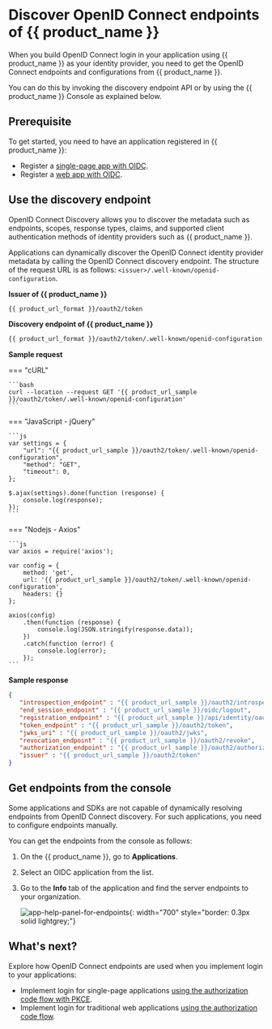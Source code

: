 # Discover OpenID Connect endpoints of {{ product_name }}

When you build OpenID Connect login in your application using {{ product_name }} as your identity provider, you need to get the OpenID Connect endpoints and configurations from {{ product_name }}.

You can do this by invoking the discovery endpoint API or by using the {{ product_name }} Console as explained below.

## Prerequisite

To get started, you need to have an application registered in {{ product_name }}:

- Register a [single-page app with OIDC]({{base_path}}/guides/applications/register-single-page-app/).
- Register a [web app with OIDC]({{base_path}}/guides/applications/register-oidc-web-app/).

## Use the discovery endpoint

OpenID Connect Discovery <!-- [OpenID Connect Discovery](https://openid.net/specs/openid-connect-discovery-1_0.html)--> allows you to discover the metadata such as endpoints, scopes, response types, claims, and supported client authentication methods of identity providers such as {{ product_name }}.

Applications can dynamically discover the OpenID Connect identity provider metadata by calling the OpenID Connect discovery <!-- [OpenID Connect discovery](https://openid.net/specs/openid-connect-discovery-1_0.html#ProviderConfigurationRequest)--> endpoint. The structure of the request URL is as follows: `<issuer>/.well-known/openid-configuration`.  

**Issuer of {{ product_name }}**
```bash
{{ product_url_format }}/oauth2/token
```

**Discovery endpoint of {{ product_name }}**
```bash
{{ product_url_format }}/oauth2/token/.well-known/openid-configuration
```

**Sample request**

=== "cURL"

    ```bash  
    curl --location --request GET '{{ product_url_sample }}/oauth2/token/.well-known/openid-configuration'
    ```

=== "JavaScript - jQuery"

    ```js 
    var settings = {
        "url": "{{ product_url_sample }}/oauth2/token/.well-known/openid-configuration",
        "method": "GET",
        "timeout": 0,
    };

    $.ajax(settings).done(function (response) {
        console.log(response);
    });
    ```

=== "Nodejs - Axios"

    ```js 
    var axios = require('axios');

    var config = {
        method: 'get',
        url: '{{ product_url_sample }}/oauth2/token/.well-known/openid-configuration',
        headers: {}
    };

    axios(config)
        .then(function (response) {
            console.log(JSON.stringify(response.data));
        })
        .catch(function (error) {
            console.log(error);
        });
    ```

**Sample response**
```json 
{
   "introspection_endpoint" : "{{ product_url_sample }}/oauth2/introspect",
   "end_session_endpoint" : "{{ product_url_sample }}/oidc/logout",
   "registration_endpoint" : "{{ product_url_sample }}/api/identity/oauth2/dcr/v1.0/register",
   "token_endpoint" : "{{ product_url_sample }}/oauth2/token",
   "jwks_uri" : "{{ product_url_sample }}/oauth2/jwks",
   "revocation_endpoint" : "{{ product_url_sample }}/oauth2/revoke",
   "authorization_endpoint" : "{{ product_url_sample }}/oauth2/authorize",
   "issuer" : "{{ product_url_sample }}/oauth2/token"
}
```

## Get endpoints from the console

Some applications and SDKs are not capable of dynamically resolving endpoints from OpenID Connect discovery. For such applications, you need to configure endpoints manually.

You can get the endpoints from the console as follows:

1. On the {{ product_name }}, go to **Applications**.

2. Select an OIDC application from the list.

3. Go to the **Info** tab of the application and find the server endpoints to your organization.

   ![app-help-panel-for-endpoints]({{base_path}}/assets/img/guides/applications/app-endpoint-help.png){: width="700" style="border: 0.3px solid lightgrey;"}

## What's next?

Explore how OpenID Connect endpoints are used when you implement login to your applications:

- Implement login for single-page applications [using the authorization code flow with PKCE]({{base_path}}/guides/authentication/oidc/implement-auth-code-with-pkce/).
- Implement login for traditional web applications [using the authorization code flow]({{base_path}}/guides/authentication/oidc/implement-auth-code/).
